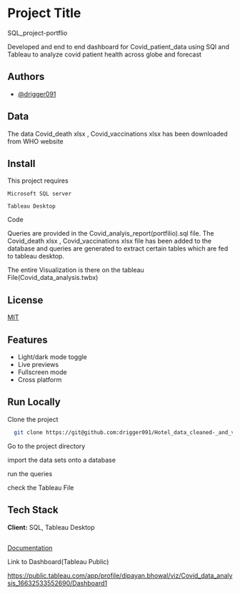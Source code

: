 
# Project Title

SQL_project-portflio

Developed and end to end dashboard for Covid_patient_data using SQl and Tableau to analyze covid patient health across globe and forecast


## Authors

- [@drigger091](https://www.github.com/drigger091)


## Data

The data Covid_death xlsx , Covid_vaccinations xlsx  has been downloaded from WHO website


## Install

This project requires 

`Microsoft SQL server`

`Tableau Desktop`






Code

Queries are  provided in the Covid_analyis_report(portfilio).sql file. The Covid_death xlsx , Covid_vaccinations xlsx file has been added to the database and queries are generated to extract certain tables which are fed to tableau desktop. 

The entire Visualization is there on the tableau File(Covid_data_analysis.twbx)
## License

[MIT](https://choosealicense.com/licenses/mit/)


## Features

- Light/dark mode toggle
- Live previews
- Fullscreen mode
- Cross platform


## Run Locally

Clone the project

```bash
  git clone https://git@github.com:drigger091/Hotel_data_cleaned-_and_visualized.git
```

Go to the project directory

import the data sets onto a database

run the queries

check the Tableau File


## Tech Stack

**Client:** SQL, Tableau Desktop




##

[Documentation](https://linktodocumentation)

Link to Dashboard(Tableau Public)

https://public.tableau.com/app/profile/dipayan.bhowal/viz/Covid_data_analysis_16632533552690/Dashboard1
